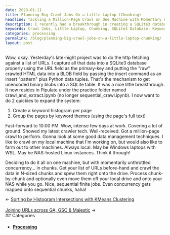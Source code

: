 ```yaml
---
date: 2023-01-11
title: Planning Big Crawl Jobs On a Little Laptop (Chunking)
headline: Tackling a Million-Page Crawl on One Machine with Momentary Unthrottled Concurrency
description: I recently had a breakthrough in creating a SQLite3 database to capture data from a list of URLs, and now I'm creating a keyword histogram and grouping the pages by keyword themes. I've been assigned a million-page crawl, and I'm tackling it all on one machine with momentarily unthrottled concurrency in chunks. Come read about my journey and how I'm processing the data in finite jobs and moving the chunks off my local.
keywords: Crawl Jobs, Little Laptop, Chunking, SQLite3 Database, Keyword Histogram, Grouping, Million-Page Crawl, Concurrency, Processing, Data, Finite Jobs, Moving Chunks
categories: processing
permalink: /blog/planning-big-crawl-jobs-on-a-little-laptop-chunking/
layout: post
---
```



Wow, okay. Yesterday's late-night project was to do the http fetching against a
list of URLs. I capture all that data into a SQLite3 database properly using
the URL field as the primary-key and putting the "raw" crawled HTML data into a
BLOB field by passing the insert command as an insert "pattern" plus Python
data tuples. That's the mechanism to get unencoded binary blobs into a SQLite
table. It was a nice little breakthrough. It now resides in Pipulate under the
practice folder named crawl_and_extract.ipynb (no longer
sequential_crawl.ipynb). I now want to do 2 quickies to expand the system:

1. Create a keyword histogram per page
2. Group the pages by keyword themes (using the page's full text)

Fast-forward to 10:00 PM. Wow, intense few days at work. Covering a lot of
ground. Showed my latest crawler tech. Well-received. Got a million-page crawl
to perform. Gonna look at some good data management techniques. I like to crawl
on my local machine that I'm working on, but would also like to farm out to
other machines. Always local. May be Windows laptops with WSL. May be
NAS-hosted Linux instances. Think it through!

Deciding to do it all on one machine, but with momentarily unthrottled
concurrency... in chunks. Get your list of URLs before-hand and crawl the data
in N-sized chunks and spew them right onto the drive. Process chunk-by-chunk
and optionally even move them off your local drive and onto your NAS while you
go. Nice, sequential finite jobs. Even concurrency gets mapped onto sequential
chunks, haha!


<div class="post-nav"><div class="post-nav-prev"><span class="arrow">&larr;&nbsp;</span><a href="/blog/sorting-by-histogram-intersections-with-kmeans-clustering/">Sorting by Histogram Intersections with KMeans Clustering</a></div> &nbsp; <div class="post-nav-next"><a href="/blog/joining-urls-across-ga-gsc-majestic/">Joining URLs across GA, GSC & Majestic</a><span class="arrow">&nbsp;&rarr;</span></div></div>
## Categories

<ul>
<li><h4><a href='/processing/'>Processing</a></h4></li></ul>